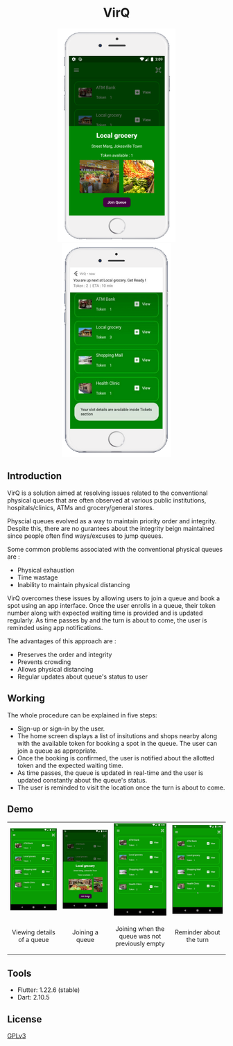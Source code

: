 
<h1 align="center">VirQ</h1>

<p align="center">
<img src="Assets/View_section.png" width="272" height="493"><img src="Assets/Poster.png" width="252" height="493"></p>


<h2>Introduction</h2>

<p align="left"> VirQ is a solution aimed at resolving issues related to the conventional physical queues that are often observed at various public institutions, hospitals/clinics, ATMs and grocery/general stores.</p>

<p> Physcial queues evolved as a way to maintain priority order and integrity. Despite this, there are no gurantees about the integrity beign maintained since people often find ways/excuses to jump queues.</p>
<p>
Some common problems associated with the conventional physical queues are :
<ul>
  <li>Physical exhaustion</li>
  <li>Time wastage</li>
  <li>Inability to maintain physical distancing</li>
  </ul>
</p>

<p> VirQ overcomes these issues by allowing users to join a queue and book a spot using an app interface. Once the user enrolls in a queue, their token number along with expected waiting time is provided and is updated regularly. As time passes by and the turn is about to come, the user is reminded using app notifications.
</p>

<p>
The advantages of this approach are :

<ul>
  <li>Preserves the order and integrity</li>
  <li>Prevents crowding</li>
  <li>Allows physical distancing</li>
  <li>Regular updates about queue's status to user</li>
  </ul>
</p>

<h2>Working</h2>

The whole procedure can be explained in five steps:
<ul>
  <li>Sign-up or sign-in by the user.</li>
  <li>The home screen displays a list of insitutions and shops nearby along with the available token for booking a spot in the queue. The user can join a queue as appropriate.</li>
  <li> Once the booking is confirmed, the user is notified about the allotted token and the expected waiting time.</li>
  <li> As time passes, the queue is updated in real-time and the user is updated constantly about the queue's status.</li>
  <li> The user is reminded to visit the location once the turn is about to come.</li>
  </ul>

<h2>Demo</h2>

<p align="center">
<table>
  <tr>
  <td><img src="Assets/GIFs/View.gif"></td>
  <td><img src="Assets/GIFs/Join_a_queue_a.gif"></td>
  <td><img src="Assets/GIFs/Join_a_queue_b.gif"></td>
  <td><img src="Assets/GIFs/Reminder.gif"></td>
  </tr>
  
  <tr>
  <td><p align="center">Viewing details of a queue</p></td>
  <td><p align="center">Joining a queue</p></td>
  <td><p align="center">Joining when the queue was not previously empty</p></td>
  <td><p align="center">Reminder about the turn</p></td>
  </tr>
</table>
</p>

<h2>Tools</h2>

<ul>
  <li> Flutter: 1.22.6 (stable)</li>
  <li> Dart: 2.10.5</li>
  </ul>

<h2>License</h2>

<a href="LICENSE">GPLv3</a>
